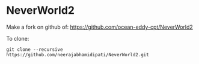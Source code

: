NeverWorld2
===========

Make a fork on github of:
https://github.com/ocean-eddy-cpt/NeverWorld2

To clone: 
```
git clone --recursive https://github.com/neerajabhamidipati/NeverWorld2.git

```

